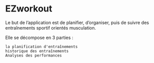 # EZworkout

Le but de l’application est de planifier, d’organiser, puis de suivre des entraînements sportif orientés musculation.

Elle se décompose en 3 parties :

    la planification d'entraînements
    historique des entraînements
    Analyses des performances
